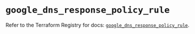 # `google_dns_response_policy_rule`

Refer to the Terraform Registry for docs: [`google_dns_response_policy_rule`](https://registry.terraform.io/providers/hashicorp/google/6.33.0/docs/resources/dns_response_policy_rule).

